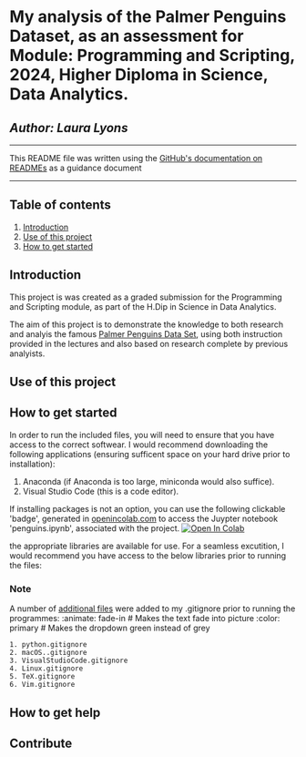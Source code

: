 
# My analysis of the Palmer Penguins Dataset, as an assessment for Module: Programming and Scripting, 2024, Higher Diploma in Science, Data Analytics.

## *Author: Laura Lyons*
***

This README file was written using the [GitHub's documentation on READMEs](https://docs.github.com/en/repositories/managing-your-repositorys-settings-and-features/customizing-your-repository/about-readmes) as a guidance document
***

## **Table of contents**

  1. [Introduction](#introduction)
  1. [Use of this project](#)
  1. [How to get started](#how-to-get-started)

## Introduction

This project is was created as a graded submission for the Programming and Scripting module, as part of the H.Dip in Science in Data Analytics.

The aim of this project is to demonstrate the knowledge to both research and analyis the famous [Palmer Penguins Data Set](https://raw.githubusercontent.com/mwaskom/seaborn-data/master/penguins.csv), using both instruction provided in the lectures and also based on research complete by previous analyists.

## Use of this project

## How to get started

In order to run the included files, you will need to ensure that you have access to the correct softwear. I would recommend downloading the following applications (ensuring sufficent space on your hard drive prior to installation):

1. Anaconda (if Anaconda is too large, miniconda would also suffice).
2. Visual Studio Code (this is a code editor).

If installing packages is not an option, you can use the following clickable 'badge', generated in [openincolab.com](https://openincolab.com/) to access the Juypter notebook 'penguins.ipynb', associated with the project.
<a target="_blank" href="https://colab.research.google.com/github/Laura6826/PofDA-mywork/blob/d15060d2db8740b10fe977c72a09c26edc6bd071/penguins.ipynb">
  <img src="https://colab.research.google.com/assets/colab-badge.svg" alt="Open In Colab"/>
</a>

the appropriate libraries are available for use. For a seamless excutition, I would recommend you have access to the below libraries prior to running the files:

### Note

A number of [additional files](https://github.com/github/gitignore/tree/main/Global) were added to my .gitignore prior to running the programmes:
    :animate: fade-in  # Makes the text fade into picture
    :color: primary  # Makes the dropdown green instead of grey

    1. python.gitignore
    2. macOS..gitignore
    3. VisualStudioCode.gitignore
    4. Linux.gitignore
    5. TeX.gitignore
    6. Vim.gitignore

## How to get help

## Contribute

